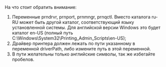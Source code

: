 На что стоит обратить внимание:

1. Переменные prndrvr, prnport, prnmngr, prnqctl. Вместо каталога ru-RU может быть другой каталог, соответствующий языку установленной системы. Для английской версии Windows это будет каталог en-US (полный путь C:\Windows\System32\Printing_Admin_Scripts\en-US);
2. Драйвер принтера должен лежать по пути указанному в переменной driverPath, либо измените путь в этой переменной.
3. В пути желательны только английские символы, так же избегайте пробелов.

